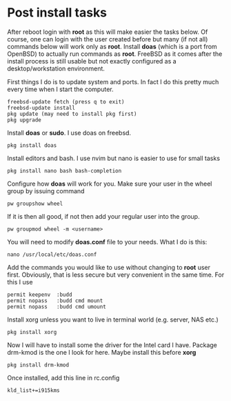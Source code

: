 # Post install tasks 

After reboot login with **root** as this will make easier the tasks below. Of course, one can login with the user created before but many (if not all) commands below will work only as **root**. Install **doas** (which is a port from OpenBSD) to actually run commands as **root**. FreeBSD as it comes after the install process is still usable but not exactly configured as a desktop/workstation environment.

First things I do is to update system and ports. In fact I do this pretty much every time when I start the computer.

    freebsd-update fetch (press q to exit)
    freebsd-update install
    pkg update (may need to install pkg first)
    pkg upgrade

Install **doas** or **sudo**. I use doas on freebsd.

    pkg install doas

Install editors and bash. I use nvim but nano is easier to use for small tasks

    pkg install nano bash bash-completion

Configure how **doas** will work for you. Make sure your user in the wheel group by issuing command
    
    pw groupshow wheel

If it is then all good, if not then add your regular user into the group.

    pw groupmod wheel -m <username>

You will need to modify **doas.conf** file to your needs. What I do is this:

    nano /usr/local/etc/doas.conf

Add the commands you would like to use without changing to **root** user first. Obviously, that is less secure but very convenient in the same time. For this I use
    
    permit keepenv  :budd 
    permit nopass   :budd cmd mount
    permit nopass   :budd cmd umount

Install xorg unless you want to live in terminal world (e.g. server, NAS etc.)

    pkg install xorg

Now I will have to install some the driver for the Intel card I have. Package drm-kmod is the one I look for here. Maybe install this before **xorg**

    pkg install drm-kmod

Once installed, add this line in rc.config

    kld_list+=i915kms

